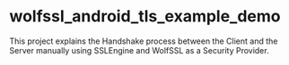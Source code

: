 # wolfssl_android_tls_example_demo
This project explains the Handshake process between the Client and the Server manually using SSLEngine and WolfSSL as a Security Provider.
